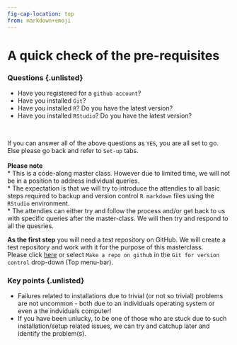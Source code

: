 ```yaml
---
fig-cap-location: top
from: markdown+emoji
---
```


# **A quick check of the pre-requisites**

<div class="questions">

### **Questions** {.unlisted}
* Have you registered for a `github account`?
* Have you installed `Git`?
* Have you installed `R`? Do you have the latest version?
* Have you installed `RStudio`? Do you have the latest version?

</div>
</br>


If you can answer all of the above questions as `YES`, you are all set to go. Else please go back and refer to `Set-up` tabs.
<br><br>**Please note** 
<br>* This is a code-along master class. However due to limited time, we will not be in a position to address individual queries. 
<br>* The expectation is that we will try to introduce the attendies to all basic steps required to backup and version control `R markdown` files using the `RStudio` environment. <br>* The attendies can either try and follow the process and/or get back to us with specific queries after the master-class. We will then try and respond to all the quesries.    

**As the first step** you will need a test repository on GitHub. We will create a test repository and work with it for the purpose of this masterclass.
<br>Please click [here](create_a_repo_on_github.html) or select `Make a repo on github` in the `Git for version control` drop-down (Top menu-bar).






<div class="keypoints">

### **Key points** {.unlisted}

* Failures related to installations due to trivial (or not so trivial) problems are not uncommon - both due to an individuals operating system or even a the indviduals computer!
* If you have been unlucky, to be one of those who are stuck due to such installation/setup related issues, we can try and catchup later and identify the problem(s).

</div>  



  
